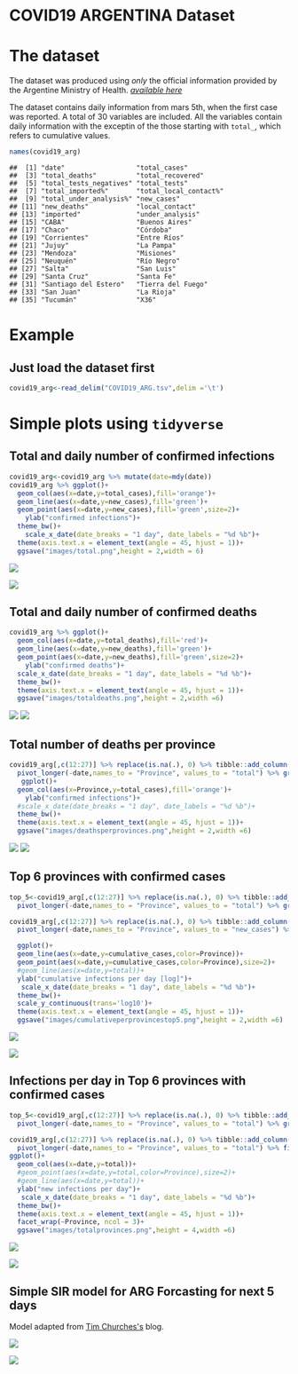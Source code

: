 COVID19 ARGENTINA Dataset
================

The dataset
===========

The dataset was produced using *only* the official information provided by the Argentine Ministry of Health. [*available here*](https://www.argentina.gob.ar/coronavirus/informe-diario)

The dataset contains daily information from mars 5th, when the first case was reported. A total of 30 variables are included. All the variables contain daily information with the exceptin of the those starting with `total_`, which refers to cumulative values.

``` r
names(covid19_arg)
```

    ##  [1] "date"                  "total_cases"          
    ##  [3] "total_deaths"          "total_recovered"      
    ##  [5] "total_tests_negatives" "total_tests"          
    ##  [7] "total_imported%"       "total_local_contact%" 
    ##  [9] "total_under_analysis%" "new_cases"            
    ## [11] "new_deaths"            "local_contact"        
    ## [13] "imported"              "under_analysis"       
    ## [15] "CABA"                  "Buenos Aires"         
    ## [17] "Chaco"                 "Córdoba"              
    ## [19] "Corrientes"            "Entre Ríos"           
    ## [21] "Jujuy"                 "La Pampa"             
    ## [23] "Mendoza"               "Misiones"             
    ## [25] "Neuquén"               "Río Negro"            
    ## [27] "Salta"                 "San Luis"             
    ## [29] "Santa Cruz"            "Santa Fe"             
    ## [31] "Santiago del Estero"   "Tierra del Fuego"     
    ## [33] "San Juan"              "La Rioja"             
    ## [35] "Tucumán"               "X36"

Example
=======

Just load the dataset first
---------------------------

``` r
covid19_arg<-read_delim("COVID19_ARG.tsv",delim ='\t')
```

Simple plots using `tidyverse`
==============================

Total and daily number of confirmed infections
----------------------------------------------

``` r
covid19_arg<-covid19_arg %>% mutate(date=mdy(date))
covid19_arg %>% ggplot()+
  geom_col(aes(x=date,y=total_cases),fill='orange')+
  geom_line(aes(x=date,y=new_cases),fill='green')+
  geom_point(aes(x=date,y=new_cases),fill='green',size=2)+
    ylab("confirmed infections")+
  theme_bw()+
    scale_x_date(date_breaks = "1 day", date_labels = "%d %b")+
  theme(axis.text.x = element_text(angle = 45, hjust = 1))+
  ggsave("images/total.png",height = 2,width = 6)
```

![](README_files/figure-markdown_github/pressure-1.png)

![](./images/total.png)

Total and daily number of confirmed deaths
------------------------------------------

``` r
covid19_arg %>% ggplot()+
  geom_col(aes(x=date,y=total_deaths),fill='red')+
  geom_line(aes(x=date,y=new_deaths),fill='green')+
  geom_point(aes(x=date,y=new_deaths),fill='green',size=2)+
    ylab("confirmed deaths")+
  scale_x_date(date_breaks = "1 day", date_labels = "%d %b")+
  theme_bw()+
  theme(axis.text.x = element_text(angle = 45, hjust = 1))+
  ggsave("images/totaldeaths.png",height = 2,width =6)
```

![](README_files/figure-markdown_github/unnamed-chunk-4-1.png) ![](./images/totaldeaths.png)

Total number of deaths per province
-----------------------------------

``` r
covid19_arg[,c(12:27)] %>% replace(is.na(.), 0) %>% tibble::add_column(date=covid19_arg$date) %>%
  pivot_longer(-date,names_to = "Province", values_to = "total") %>% group_by(Province) %>% summarise(total_cases=sum(total)) %>% arrange((total_cases)) %>%
   ggplot()+
  geom_col(aes(x=Province,y=total_cases),fill='orange')+
    ylab("confirmed infections")+
  #scale_x_date(date_breaks = "1 day", date_labels = "%d %b")+
  theme_bw()+
  theme(axis.text.x = element_text(angle = 45, hjust = 1))+
  ggsave("images/deathsperprovinces.png",height = 2,width =6)
```

![](README_files/figure-markdown_github/unnamed-chunk-5-1.png) ![](./images/deathsperprovinces.png)

Top 6 provinces with confirmed cases
------------------------------------

``` r
top_5<-covid19_arg[,c(12:27)] %>% replace(is.na(.), 0) %>% tibble::add_column(date=covid19_arg$date) %>%
  pivot_longer(-date,names_to = "Province", values_to = "total") %>% group_by(Province) %>% summarise(total_cases=sum(total)) %>%  top_n(5) %>% select(Province)

covid19_arg[,c(12:27)] %>% replace(is.na(.), 0) %>% tibble::add_column(date=covid19_arg$date) %>%group_by(date) %>%
  pivot_longer(-date,names_to = "Province", values_to = "new_cases") %>% group_by(Province) %>% mutate(cumulative_cases=cumsum(new_cases)) %>% arrange(desc(cumulative_cases)) %>% filter( Province %in% unlist(as.list(top_5))) %>% 

  ggplot()+
  geom_line(aes(x=date,y=cumulative_cases,color=Province))+
  geom_point(aes(x=date,y=cumulative_cases,color=Province),size=2)+
  #geom_line(aes(x=date,y=total))+
  ylab("cumulative infections per day [log]")+
   scale_x_date(date_breaks = "1 day", date_labels = "%d %b")+
  theme_bw()+
  scale_y_continuous(trans='log10')+
  theme(axis.text.x = element_text(angle = 45, hjust = 1))+
  ggsave("images/cumulativeperprovincestop5.png",height = 2,width =6)
```

![](README_files/figure-markdown_github/unnamed-chunk-6-1.png)

![](./images/cumulativeperprovincestop5.png)

Infections per day in Top 6 provinces with confirmed cases
----------------------------------------------------------

``` r
top_5<-covid19_arg[,c(12:27)] %>% replace(is.na(.), 0) %>% tibble::add_column(date=covid19_arg$date) %>%
  pivot_longer(-date,names_to = "Province", values_to = "total") %>% group_by(Province) %>% summarise(total_cases=sum(total)) %>%  top_n(6) %>% select(Province)

covid19_arg[,c(12:27)] %>% replace(is.na(.), 0) %>% tibble::add_column(date=covid19_arg$date) %>%
  pivot_longer(-date,names_to = "Province", values_to = "total") %>% filter( Province %in% unlist(as.list(top_5))) %>% 
ggplot()+
  geom_col(aes(x=date,y=total))+
  #geom_point(aes(x=date,y=total,color=Province),size=2)+
  #geom_line(aes(x=date,y=total))+
  ylab("new infections per day")+
   scale_x_date(date_breaks = "1 day", date_labels = "%d %b")+
  theme_bw()+
  theme(axis.text.x = element_text(angle = 45, hjust = 1))+
  facet_wrap(~Province, ncol = 3)+
  ggsave("images/totalprovinces.png",height = 4,width =6)
```

![](README_files/figure-markdown_github/unnamed-chunk-7-1.png)

![](./images/totalprovinces.png)

Simple SIR model for ARG Forcasting for next 5 days
---------------------------------------------------

Model adapted from [Tim Churches's](https://timchurches.github.io/blog/posts/2020-02-18-analysing-covid-19-2019-ncov-outbreak-data-with-r-part-1) blog.

![](./images/sir_Argentina.png)

![](./images/seir_Argentina.png)
